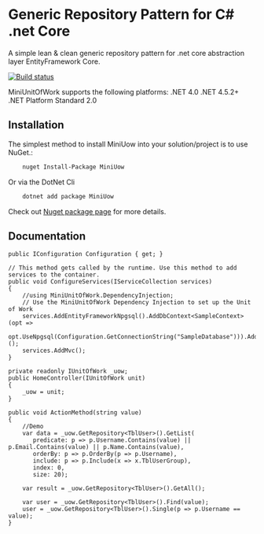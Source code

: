 # Generic Repository Pattern for C# .net Core

A simple lean & clean generic repository pattern for .net core  abstraction layer EntityFramework Core.

[![Build status](https://ci.appveyor.com/api/projects/status/kju8o0abk7yiep22/branch/master?svg=true)](https://ci.appveyor.com/project/canhhungit/miniunitofwork/branch/master)

MiniUnitOfWork supports the following platforms:
.NET 4.0
.NET 4.5.2+
.NET Platform Standard 2.0

## Installation

The simplest method to install MiniUow into your solution/project is to use NuGet.:

```bash
    nuget Install-Package MiniUow
```

Or via the DotNet Cli

```bash
    dotnet add package MiniUow
```

Check out [Nuget package page](https://www.nuget.org/packages/MiniUow/) for more details.

## Documentation 


    public IConfiguration Configuration { get; }

    // This method gets called by the runtime. Use this method to add services to the container.
    public void ConfigureServices(IServiceCollection services)
    {
    	//using MiniUnitOfWork.DependencyInjection;
        // Use the MiniUnitOfWork Dependency Injection to set up the Unit of Work
        services.AddEntityFrameworkNpgsql().AddDbContext<SampleContext>(opt =>
            opt.UseNpgsql(Configuration.GetConnectionString("SampleDatabase"))).AddUnitOfWork<SampleContext>();
        services.AddMvc();
    }

    private readonly IUnitOfWork _uow;
    public HomeController(IUnitOfWork unit)
    {
        _uow = unit;
    }

    public void ActionMethod(string value)
    {
        //Demo
        var data = _uow.GetRepository<TblUser>().GetList(
           predicate: p => p.Username.Contains(value) || p.Email.Contains(value) || p.Name.Contains(value),
           orderBy: p => p.OrderBy(p => p.Username),
           include: p => p.Include(x => x.TblUserGroup),
           index: 0,
           size: 20);

        var result = _uow.GetRepository<TblUser>().GetAll();

        var user = _uow.GetRepository<TblUser>().Find(value);
        user = _uow.GetRepository<TblUser>().Single(p => p.Username == value);
    }


	
	
	
	
	
	

